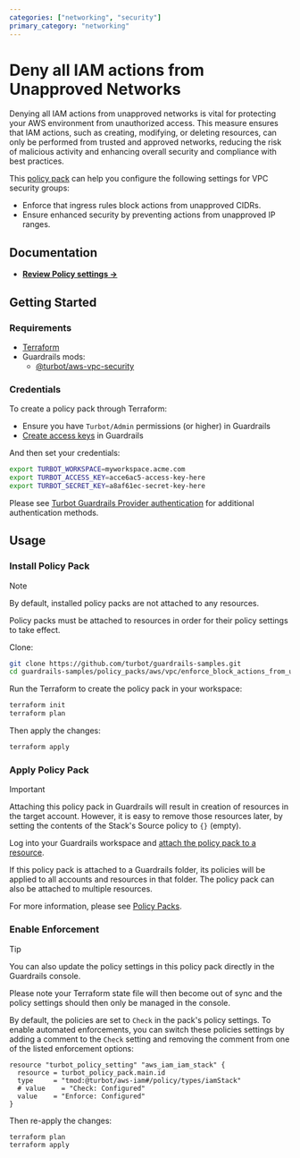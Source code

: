 ```yaml
---
categories: ["networking", "security"]
primary_category: "networking"
---
```


# Deny all IAM actions from Unapproved Networks

Denying all IAM actions from unapproved networks is vital for protecting your AWS environment from unauthorized access. This measure ensures that IAM actions, such as creating, modifying, or deleting resources, can only be performed from trusted and approved networks, reducing the risk of malicious activity and enhancing overall security and compliance with best practices.

This [policy pack](https://turbot.com/guardrails/docs/concepts/resources/policy-packs) can help you configure the following settings for VPC security groups:

- Enforce that ingress rules block actions from unapproved CIDRs.
- Ensure enhanced security by preventing actions from unapproved IP ranges.

## Documentation

- **[Review Policy settings →](https://hub-guardrails-turbot-com-git-development-turbot.vercel.app/policy-packs/aws_vpc_deny_all_iam_actions_from_unapproved_networks/settings)**

## Getting Started

### Requirements

- [Terraform](https://developer.hashicorp.com/terraform/install)
- Guardrails mods:
  - [@turbot/aws-vpc-security](https://hub-guardrails-turbot-com-git-development-turbot.vercel.app/mods/aws/mods/aws-vpc-security)

### Credentials

To create a policy pack through Terraform:

- Ensure you have `Turbot/Admin` permissions (or higher) in Guardrails
- [Create access keys](https://turbot.com/guardrails/docs/guides/iam/access-keys#generate-a-new-guardrails-api-access-key) in Guardrails

And then set your credentials:

```sh
export TURBOT_WORKSPACE=myworkspace.acme.com
export TURBOT_ACCESS_KEY=acce6ac5-access-key-here
export TURBOT_SECRET_KEY=a8af61ec-secret-key-here
```

Please see [Turbot Guardrails Provider authentication](https://registry.terraform.io/providers/turbot/turbot/latest/docs#authentication) for additional authentication methods.

## Usage

### Install Policy Pack

> [!NOTE]
> By default, installed policy packs are not attached to any resources.
>
> Policy packs must be attached to resources in order for their policy settings to take effect.

Clone:

```sh
git clone https://github.com/turbot/guardrails-samples.git
cd guardrails-samples/policy_packs/aws/vpc/enforce_block_actions_from_unapproved_cidrs_for_security_groups
```

Run the Terraform to create the policy pack in your workspace:

```sh
terraform init
terraform plan
```

Then apply the changes:

```sh
terraform apply
```

### Apply Policy Pack

> [!IMPORTANT]
> Attaching this policy pack in Guardrails will result in creation of resources in the target account. However, it is easy to remove those resources later, by setting the contents of the Stack's Source policy to `{}` (empty).

Log into your Guardrails workspace and [attach the policy pack to a resource](https://turbot.com/guardrails/docs/guides/policy-packs#attach-a-policy-pack-to-a-resource).

If this policy pack is attached to a Guardrails folder, its policies will be applied to all accounts and resources in that folder. The policy pack can also be attached to multiple resources.

For more information, please see [Policy Packs](https://turbot.com/guardrails/docs/concepts/resources/policy-packs).

### Enable Enforcement

> [!TIP]
> You can also update the policy settings in this policy pack directly in the Guardrails console.
>
> Please note your Terraform state file will then become out of sync and the policy settings should then only be managed in the console.

By default, the policies are set to `Check` in the pack's policy settings. To enable automated enforcements, you can switch these policies settings by adding a comment to the `Check` setting and removing the comment from one of the listed enforcement options:

```hcl
resource "turbot_policy_setting" "aws_iam_iam_stack" {
  resource = turbot_policy_pack.main.id
  type     = "tmod:@turbot/aws-iam#/policy/types/iamStack"
  # value    = "Check: Configured"
  value    = "Enforce: Configured"
}
```

Then re-apply the changes:

```sh
terraform plan
terraform apply
```
